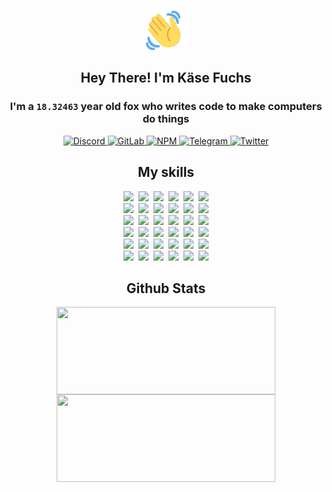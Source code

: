 <div><p align=center><img src=./resources/images/wave.gif width=64px height=64px></p><h2 align=center>Hey There! I'm Käse Fuchs</h2><h3 align=center>I'm a <code>18.32463</code> year old fox who writes code to make computers do things</h3><p align=center><a href=https://discord.com/users/507526681125322772><img alt=Discord src="https://img.shields.io/badge/Discord-5865F2?logo=discord&logoColor=white&style=flat-square#73c7eabeb58725443ba15024418a76ac"> </a><a href=https://gitlab.com/kasefuchs><img alt=GitLab src="https://img.shields.io/badge/GitLab-330F63?logo=gitlab&logoColor=white&style=flat-square#73c7eabeb58725443ba15024418a76ac"> </a><a href=https://npmjs.com/~kasefuchs><img alt=NPM src="https://img.shields.io/badge/NPM-CB3837?logo=npm&logoColor=white&style=flat-square#73c7eabeb58725443ba15024418a76ac"> </a><a href=https://t.me/kasefuchs><img alt=Telegram src="https://img.shields.io/badge/Telegram-2CA5E0?logo=telegram&logoColor=white&style=flat-square#73c7eabeb58725443ba15024418a76ac"> </a><a href=https://twitter.com/kasefuchs><img alt=Twitter src="https://img.shields.io/badge/Twitter-1DA1F2?logo=twitter&logoColor=white&style=flat-square#73c7eabeb58725443ba15024418a76ac"></a></p><h2 align=center>My skills</h2><p align=center><a href=https://aws.amazon.com/ ><picture><source srcset="https://skillicons.dev/icons?i=aws&theme=dark#73c7eabeb58725443ba15024418a76ac" media="(prefers-color-scheme: dark)"><source srcset="https://skillicons.dev/icons?i=aws&theme=light#73c7eabeb58725443ba15024418a76ac" media="(prefers-color-scheme: light), (prefers-color-scheme: no-preference)"><img src="https://skillicons.dev/icons?i=aws&theme=light#73c7eabeb58725443ba15024418a76ac"></picture></a>&nbsp;&nbsp;<a href=https://en.wikipedia.org/wiki/Bash_(Unix_shell)><picture><source srcset="https://skillicons.dev/icons?i=bash&theme=dark#73c7eabeb58725443ba15024418a76ac" media="(prefers-color-scheme: dark)"><source srcset="https://skillicons.dev/icons?i=bash&theme=light#73c7eabeb58725443ba15024418a76ac" media="(prefers-color-scheme: light), (prefers-color-scheme: no-preference)"><img src="https://skillicons.dev/icons?i=bash&theme=light#73c7eabeb58725443ba15024418a76ac"></picture></a>&nbsp;&nbsp;<a href=https://discord.com/developers/docs><picture><source srcset="https://skillicons.dev/icons?i=bots&theme=dark#73c7eabeb58725443ba15024418a76ac" media="(prefers-color-scheme: dark)"><source srcset="https://skillicons.dev/icons?i=bots&theme=light#73c7eabeb58725443ba15024418a76ac" media="(prefers-color-scheme: light), (prefers-color-scheme: no-preference)"><img src="https://skillicons.dev/icons?i=bots&theme=light#73c7eabeb58725443ba15024418a76ac"></picture></a>&nbsp;&nbsp;<a href=https://www.cloudflare.com/ ><picture><source srcset="https://skillicons.dev/icons?i=cloudflare&theme=dark#73c7eabeb58725443ba15024418a76ac" media="(prefers-color-scheme: dark)"><source srcset="https://skillicons.dev/icons?i=cloudflare&theme=light#73c7eabeb58725443ba15024418a76ac" media="(prefers-color-scheme: light), (prefers-color-scheme: no-preference)"><img src="https://skillicons.dev/icons?i=cloudflare&theme=light#73c7eabeb58725443ba15024418a76ac"></picture></a>&nbsp;&nbsp;<a href=https://en.wikipedia.org/wiki/CSS><picture><source srcset="https://skillicons.dev/icons?i=css&theme=dark#73c7eabeb58725443ba15024418a76ac" media="(prefers-color-scheme: dark)"><source srcset="https://skillicons.dev/icons?i=css&theme=light#73c7eabeb58725443ba15024418a76ac" media="(prefers-color-scheme: light), (prefers-color-scheme: no-preference)"><img src="https://skillicons.dev/icons?i=css&theme=light#73c7eabeb58725443ba15024418a76ac"></picture></a>&nbsp;&nbsp;<a href=https://www.docker.com/ ><picture><source srcset="https://skillicons.dev/icons?i=docker&theme=dark#73c7eabeb58725443ba15024418a76ac" media="(prefers-color-scheme: dark)"><source srcset="https://skillicons.dev/icons?i=docker&theme=light#73c7eabeb58725443ba15024418a76ac" media="(prefers-color-scheme: light), (prefers-color-scheme: no-preference)"><img src="https://skillicons.dev/icons?i=docker&theme=light#73c7eabeb58725443ba15024418a76ac"></picture></a><br><a href=https://www.electronjs.org/ ><picture><source srcset="https://skillicons.dev/icons?i=electron&theme=dark#73c7eabeb58725443ba15024418a76ac" media="(prefers-color-scheme: dark)"><source srcset="https://skillicons.dev/icons?i=electron&theme=light#73c7eabeb58725443ba15024418a76ac" media="(prefers-color-scheme: light), (prefers-color-scheme: no-preference)"><img src="https://skillicons.dev/icons?i=electron&theme=light#73c7eabeb58725443ba15024418a76ac"></picture></a>&nbsp;&nbsp;<a href=https://expressjs.com/ ><picture><source srcset="https://skillicons.dev/icons?i=express&theme=dark#73c7eabeb58725443ba15024418a76ac" media="(prefers-color-scheme: dark)"><source srcset="https://skillicons.dev/icons?i=express&theme=light#73c7eabeb58725443ba15024418a76ac" media="(prefers-color-scheme: light), (prefers-color-scheme: no-preference)"><img src="https://skillicons.dev/icons?i=express&theme=light#73c7eabeb58725443ba15024418a76ac"></picture></a>&nbsp;&nbsp;<a href=https://www.figma.com/ ><picture><source srcset="https://skillicons.dev/icons?i=figma&theme=dark#73c7eabeb58725443ba15024418a76ac" media="(prefers-color-scheme: dark)"><source srcset="https://skillicons.dev/icons?i=figma&theme=light#73c7eabeb58725443ba15024418a76ac" media="(prefers-color-scheme: light), (prefers-color-scheme: no-preference)"><img src="https://skillicons.dev/icons?i=figma&theme=light#73c7eabeb58725443ba15024418a76ac"></picture></a>&nbsp;&nbsp;<a href=https://firebase.google.com/ ><picture><source srcset="https://skillicons.dev/icons?i=firebase&theme=dark#73c7eabeb58725443ba15024418a76ac" media="(prefers-color-scheme: dark)"><source srcset="https://skillicons.dev/icons?i=firebase&theme=light#73c7eabeb58725443ba15024418a76ac" media="(prefers-color-scheme: light), (prefers-color-scheme: no-preference)"><img src="https://skillicons.dev/icons?i=firebase&theme=light#73c7eabeb58725443ba15024418a76ac"></picture></a>&nbsp;&nbsp;<a href=https://flask.palletsprojects.com/ ><picture><source srcset="https://skillicons.dev/icons?i=flask&theme=dark#73c7eabeb58725443ba15024418a76ac" media="(prefers-color-scheme: dark)"><source srcset="https://skillicons.dev/icons?i=flask&theme=light#73c7eabeb58725443ba15024418a76ac" media="(prefers-color-scheme: light), (prefers-color-scheme: no-preference)"><img src="https://skillicons.dev/icons?i=flask&theme=light#73c7eabeb58725443ba15024418a76ac"></picture></a>&nbsp;&nbsp;<a href=https://cloud.google.com/ ><picture><source srcset="https://skillicons.dev/icons?i=gcp&theme=dark#73c7eabeb58725443ba15024418a76ac" media="(prefers-color-scheme: dark)"><source srcset="https://skillicons.dev/icons?i=gcp&theme=light#73c7eabeb58725443ba15024418a76ac" media="(prefers-color-scheme: light), (prefers-color-scheme: no-preference)"><img src="https://skillicons.dev/icons?i=gcp&theme=light#73c7eabeb58725443ba15024418a76ac"></picture></a><br><a href=https://git-scm.com/ ><picture><source srcset="https://skillicons.dev/icons?i=git&theme=dark#73c7eabeb58725443ba15024418a76ac" media="(prefers-color-scheme: dark)"><source srcset="https://skillicons.dev/icons?i=git&theme=light#73c7eabeb58725443ba15024418a76ac" media="(prefers-color-scheme: light), (prefers-color-scheme: no-preference)"><img src="https://skillicons.dev/icons?i=git&theme=light#73c7eabeb58725443ba15024418a76ac"></picture></a>&nbsp;&nbsp;<a href=https://github.com/ ><picture><source srcset="https://skillicons.dev/icons?i=github&theme=dark#73c7eabeb58725443ba15024418a76ac" media="(prefers-color-scheme: dark)"><source srcset="https://skillicons.dev/icons?i=github&theme=light#73c7eabeb58725443ba15024418a76ac" media="(prefers-color-scheme: light), (prefers-color-scheme: no-preference)"><img src="https://skillicons.dev/icons?i=github&theme=light#73c7eabeb58725443ba15024418a76ac"></picture></a>&nbsp;&nbsp;<a href=https://gitlab.com/ ><picture><source srcset="https://skillicons.dev/icons?i=gitlab&theme=dark#73c7eabeb58725443ba15024418a76ac" media="(prefers-color-scheme: dark)"><source srcset="https://skillicons.dev/icons?i=gitlab&theme=light#73c7eabeb58725443ba15024418a76ac" media="(prefers-color-scheme: light), (prefers-color-scheme: no-preference)"><img src="https://skillicons.dev/icons?i=gitlab&theme=light#73c7eabeb58725443ba15024418a76ac"></picture></a>&nbsp;&nbsp;<a href=https://www.heroku.com/ ><picture><source srcset="https://skillicons.dev/icons?i=heroku&theme=dark#73c7eabeb58725443ba15024418a76ac" media="(prefers-color-scheme: dark)"><source srcset="https://skillicons.dev/icons?i=heroku&theme=light#73c7eabeb58725443ba15024418a76ac" media="(prefers-color-scheme: light), (prefers-color-scheme: no-preference)"><img src="https://skillicons.dev/icons?i=heroku&theme=light#73c7eabeb58725443ba15024418a76ac"></picture></a>&nbsp;&nbsp;<a href=https://en.wikipedia.org/wiki/HTML><picture><source srcset="https://skillicons.dev/icons?i=html&theme=dark#73c7eabeb58725443ba15024418a76ac" media="(prefers-color-scheme: dark)"><source srcset="https://skillicons.dev/icons?i=html&theme=light#73c7eabeb58725443ba15024418a76ac" media="(prefers-color-scheme: light), (prefers-color-scheme: no-preference)"><img src="https://skillicons.dev/icons?i=html&theme=light#73c7eabeb58725443ba15024418a76ac"></picture></a>&nbsp;&nbsp;<a href=https://en.wikipedia.org/wiki/JavaScript><picture><source srcset="https://skillicons.dev/icons?i=js&theme=dark#73c7eabeb58725443ba15024418a76ac" media="(prefers-color-scheme: dark)"><source srcset="https://skillicons.dev/icons?i=js&theme=light#73c7eabeb58725443ba15024418a76ac" media="(prefers-color-scheme: light), (prefers-color-scheme: no-preference)"><img src="https://skillicons.dev/icons?i=js&theme=light#73c7eabeb58725443ba15024418a76ac"></picture></a><br><a href=https://en.wikipedia.org/wiki/Linux><picture><source srcset="https://skillicons.dev/icons?i=linux&theme=dark#73c7eabeb58725443ba15024418a76ac" media="(prefers-color-scheme: dark)"><source srcset="https://skillicons.dev/icons?i=linux&theme=light#73c7eabeb58725443ba15024418a76ac" media="(prefers-color-scheme: light), (prefers-color-scheme: no-preference)"><img src="https://skillicons.dev/icons?i=linux&theme=light#73c7eabeb58725443ba15024418a76ac"></picture></a>&nbsp;&nbsp;<a href=https://mui.com/ ><picture><source srcset="https://skillicons.dev/icons?i=materialui&theme=dark#73c7eabeb58725443ba15024418a76ac" media="(prefers-color-scheme: dark)"><source srcset="https://skillicons.dev/icons?i=materialui&theme=light#73c7eabeb58725443ba15024418a76ac" media="(prefers-color-scheme: light), (prefers-color-scheme: no-preference)"><img src="https://skillicons.dev/icons?i=materialui&theme=light#73c7eabeb58725443ba15024418a76ac"></picture></a>&nbsp;&nbsp;<a href=https://en.wikipedia.org/wiki/Markdown><picture><source srcset="https://skillicons.dev/icons?i=md&theme=dark#73c7eabeb58725443ba15024418a76ac" media="(prefers-color-scheme: dark)"><source srcset="https://skillicons.dev/icons?i=md&theme=light#73c7eabeb58725443ba15024418a76ac" media="(prefers-color-scheme: light), (prefers-color-scheme: no-preference)"><img src="https://skillicons.dev/icons?i=md&theme=light#73c7eabeb58725443ba15024418a76ac"></picture></a>&nbsp;&nbsp;<a href=https://www.mongodb.com/ ><picture><source srcset="https://skillicons.dev/icons?i=mongodb&theme=dark#73c7eabeb58725443ba15024418a76ac" media="(prefers-color-scheme: dark)"><source srcset="https://skillicons.dev/icons?i=mongodb&theme=light#73c7eabeb58725443ba15024418a76ac" media="(prefers-color-scheme: light), (prefers-color-scheme: no-preference)"><img src="https://skillicons.dev/icons?i=mongodb&theme=light#73c7eabeb58725443ba15024418a76ac"></picture></a>&nbsp;&nbsp;<a href=https://www.mysql.com/ ><picture><source srcset="https://skillicons.dev/icons?i=mysql&theme=dark#73c7eabeb58725443ba15024418a76ac" media="(prefers-color-scheme: dark)"><source srcset="https://skillicons.dev/icons?i=mysql&theme=light#73c7eabeb58725443ba15024418a76ac" media="(prefers-color-scheme: light), (prefers-color-scheme: no-preference)"><img src="https://skillicons.dev/icons?i=mysql&theme=light#73c7eabeb58725443ba15024418a76ac"></picture></a>&nbsp;&nbsp;<a href=https://nextjs.org/ ><picture><source srcset="https://skillicons.dev/icons?i=nextjs&theme=dark#73c7eabeb58725443ba15024418a76ac" media="(prefers-color-scheme: dark)"><source srcset="https://skillicons.dev/icons?i=nextjs&theme=light#73c7eabeb58725443ba15024418a76ac" media="(prefers-color-scheme: light), (prefers-color-scheme: no-preference)"><img src="https://skillicons.dev/icons?i=nextjs&theme=light#73c7eabeb58725443ba15024418a76ac"></picture></a><br><a href=https://nodejs.org/en/ ><picture><source srcset="https://skillicons.dev/icons?i=nodejs&theme=dark#73c7eabeb58725443ba15024418a76ac" media="(prefers-color-scheme: dark)"><source srcset="https://skillicons.dev/icons?i=nodejs&theme=light#73c7eabeb58725443ba15024418a76ac" media="(prefers-color-scheme: light), (prefers-color-scheme: no-preference)"><img src="https://skillicons.dev/icons?i=nodejs&theme=light#73c7eabeb58725443ba15024418a76ac"></picture></a>&nbsp;&nbsp;<a href=https://www.postgresql.org/ ><picture><source srcset="https://skillicons.dev/icons?i=postgres&theme=dark#73c7eabeb58725443ba15024418a76ac" media="(prefers-color-scheme: dark)"><source srcset="https://skillicons.dev/icons?i=postgres&theme=light#73c7eabeb58725443ba15024418a76ac" media="(prefers-color-scheme: light), (prefers-color-scheme: no-preference)"><img src="https://skillicons.dev/icons?i=postgres&theme=light#73c7eabeb58725443ba15024418a76ac"></picture></a>&nbsp;&nbsp;<a href=https://learn.microsoft.com/en-us/powershell/ ><picture><source srcset="https://skillicons.dev/icons?i=powershell&theme=dark#73c7eabeb58725443ba15024418a76ac" media="(prefers-color-scheme: dark)"><source srcset="https://skillicons.dev/icons?i=powershell&theme=light#73c7eabeb58725443ba15024418a76ac" media="(prefers-color-scheme: light), (prefers-color-scheme: no-preference)"><img src="https://skillicons.dev/icons?i=powershell&theme=light#73c7eabeb58725443ba15024418a76ac"></picture></a>&nbsp;&nbsp;<a href=https://www.python.org/ ><picture><source srcset="https://skillicons.dev/icons?i=py&theme=dark#73c7eabeb58725443ba15024418a76ac" media="(prefers-color-scheme: dark)"><source srcset="https://skillicons.dev/icons?i=py&theme=light#73c7eabeb58725443ba15024418a76ac" media="(prefers-color-scheme: light), (prefers-color-scheme: no-preference)"><img src="https://skillicons.dev/icons?i=py&theme=light#73c7eabeb58725443ba15024418a76ac"></picture></a>&nbsp;&nbsp;<a href=https://www.raspberrypi.org/ ><picture><source srcset="https://skillicons.dev/icons?i=raspberrypi&theme=dark#73c7eabeb58725443ba15024418a76ac" media="(prefers-color-scheme: dark)"><source srcset="https://skillicons.dev/icons?i=raspberrypi&theme=light#73c7eabeb58725443ba15024418a76ac" media="(prefers-color-scheme: light), (prefers-color-scheme: no-preference)"><img src="https://skillicons.dev/icons?i=raspberrypi&theme=light#73c7eabeb58725443ba15024418a76ac"></picture></a>&nbsp;&nbsp;<a href=https://reactjs.org/ ><picture><source srcset="https://skillicons.dev/icons?i=react&theme=dark#73c7eabeb58725443ba15024418a76ac" media="(prefers-color-scheme: dark)"><source srcset="https://skillicons.dev/icons?i=react&theme=light#73c7eabeb58725443ba15024418a76ac" media="(prefers-color-scheme: light), (prefers-color-scheme: no-preference)"><img src="https://skillicons.dev/icons?i=react&theme=light#73c7eabeb58725443ba15024418a76ac"></picture></a><br><a href=https://redux.js.org/ ><picture><source srcset="https://skillicons.dev/icons?i=redux&theme=dark#73c7eabeb58725443ba15024418a76ac" media="(prefers-color-scheme: dark)"><source srcset="https://skillicons.dev/icons?i=redux&theme=light#73c7eabeb58725443ba15024418a76ac" media="(prefers-color-scheme: light), (prefers-color-scheme: no-preference)"><img src="https://skillicons.dev/icons?i=redux&theme=light#73c7eabeb58725443ba15024418a76ac"></picture></a>&nbsp;&nbsp;<a href=https://en.wikipedia.org/wiki/Regular_expression><picture><source srcset="https://skillicons.dev/icons?i=regex&theme=dark#73c7eabeb58725443ba15024418a76ac" media="(prefers-color-scheme: dark)"><source srcset="https://skillicons.dev/icons?i=regex&theme=light#73c7eabeb58725443ba15024418a76ac" media="(prefers-color-scheme: light), (prefers-color-scheme: no-preference)"><img src="https://skillicons.dev/icons?i=regex&theme=light#73c7eabeb58725443ba15024418a76ac"></picture></a>&nbsp;&nbsp;<a href=https://en.wikipedia.org/wiki/Sass_(stylesheet_language)><picture><source srcset="https://skillicons.dev/icons?i=sass&theme=dark#73c7eabeb58725443ba15024418a76ac" media="(prefers-color-scheme: dark)"><source srcset="https://skillicons.dev/icons?i=sass&theme=light#73c7eabeb58725443ba15024418a76ac" media="(prefers-color-scheme: light), (prefers-color-scheme: no-preference)"><img src="https://skillicons.dev/icons?i=sass&theme=light#73c7eabeb58725443ba15024418a76ac"></picture></a>&nbsp;&nbsp;<a href=https://www.typescriptlang.org/ ><picture><source srcset="https://skillicons.dev/icons?i=ts&theme=dark#73c7eabeb58725443ba15024418a76ac" media="(prefers-color-scheme: dark)"><source srcset="https://skillicons.dev/icons?i=ts&theme=light#73c7eabeb58725443ba15024418a76ac" media="(prefers-color-scheme: light), (prefers-color-scheme: no-preference)"><img src="https://skillicons.dev/icons?i=ts&theme=light#73c7eabeb58725443ba15024418a76ac"></picture></a>&nbsp;&nbsp;<a href=https://unity.com/ ><picture><source srcset="https://skillicons.dev/icons?i=unity&theme=dark#73c7eabeb58725443ba15024418a76ac" media="(prefers-color-scheme: dark)"><source srcset="https://skillicons.dev/icons?i=unity&theme=light#73c7eabeb58725443ba15024418a76ac" media="(prefers-color-scheme: light), (prefers-color-scheme: no-preference)"><img src="https://skillicons.dev/icons?i=unity&theme=light#73c7eabeb58725443ba15024418a76ac"></picture></a>&nbsp;&nbsp;<a href=https://workers.cloudflare.com/ ><picture><source srcset="https://skillicons.dev/icons?i=workers&theme=dark#73c7eabeb58725443ba15024418a76ac" media="(prefers-color-scheme: dark)"><source srcset="https://skillicons.dev/icons?i=workers&theme=light#73c7eabeb58725443ba15024418a76ac" media="(prefers-color-scheme: light), (prefers-color-scheme: no-preference)"><img src="https://skillicons.dev/icons?i=workers&theme=light#73c7eabeb58725443ba15024418a76ac"></picture></a><br></p><h2 align=center>Github Stats</h2><p align=center><picture><source srcset="https://github-readme-stats-kasefuchs.vercel.app/api/?count_private=true&hide_border=true&hide_rank=true&line_height=20&hide_title=true&username=Kasefuchs&theme=dark#73c7eabeb58725443ba15024418a76ac" media="(prefers-color-scheme: dark)"><source srcset="https://github-readme-stats-kasefuchs.vercel.app/api/?count_private=true&hide_border=true&hide_rank=true&line_height=20&hide_title=true&username=Kasefuchs&theme=light#73c7eabeb58725443ba15024418a76ac" media="(prefers-color-scheme: light), (prefers-color-scheme: no-preference)"><img align=middle width=350 height=140 src="https://github-readme-stats-kasefuchs.vercel.app/api/?count_private=true&hide_border=true&hide_rank=true&line_height=20&hide_title=true&username=Kasefuchs&theme=light#73c7eabeb58725443ba15024418a76ac"></picture><picture><source srcset="https://github-readme-stats-kasefuchs.vercel.app/api/top-langs/?count_private=true&hide_border=true&layout=compact&username=Kasefuchs&theme=dark#73c7eabeb58725443ba15024418a76ac" media="(prefers-color-scheme: dark)"><source srcset="https://github-readme-stats-kasefuchs.vercel.app/api/top-langs/?count_private=true&hide_border=true&layout=compact&username=Kasefuchs&theme=light#73c7eabeb58725443ba15024418a76ac" media="(prefers-color-scheme: light), (prefers-color-scheme: no-preference)"><img align=middle width=350 height=140 src="https://github-readme-stats-kasefuchs.vercel.app/api/top-langs/?count_private=true&hide_border=true&layout=compact&username=Kasefuchs&theme=light#73c7eabeb58725443ba15024418a76ac"></picture></p><img src="https://hit.yhype.me/github/profile?user_id=64592097#73c7eabeb58725443ba15024418a76ac" alt=""></div>